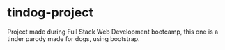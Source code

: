 # tindog-project
Project made during Full Stack Web Development bootcamp, this one is a tinder parody made for dogs, using bootstrap.
